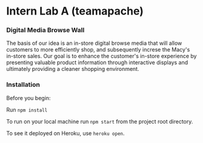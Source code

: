 # Intern Lab A (teamapache)
### Digital Media Browse Wall
The basis of our idea is an in-store digital browse media that will allow customers to more efficiently shop, and subsequently increse the Macy's in-store sales. Our goal is to enhance the customer's in-store experience by presenting valuable product information through interactive displays and ultimately providing a cleaner shopping environment.



### Installation
Before you begin:

Run `npm install`

To run on your local machine run `npm start` from the project root directory.

To see it deployed on Heroku, use `heroku open`.